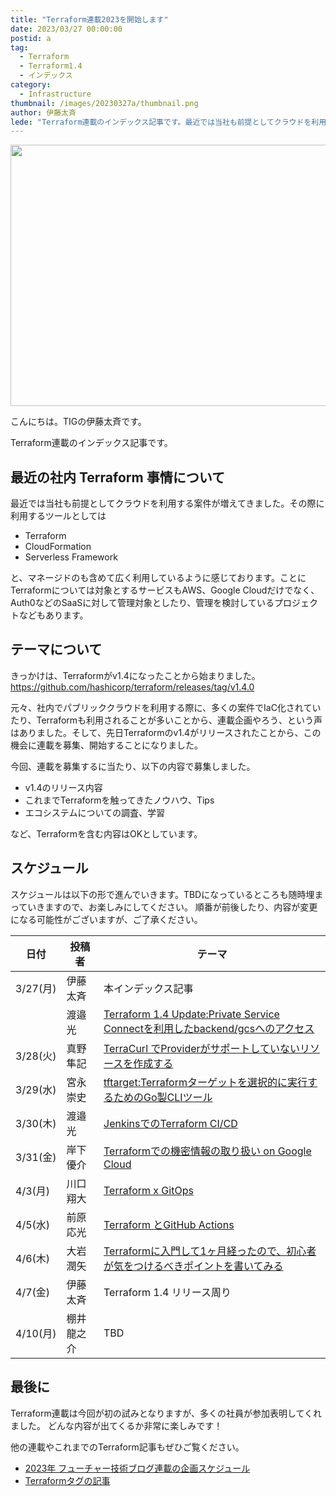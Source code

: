 ```yaml
---
title: "Terraform連載2023を開始します"
date: 2023/03/27 00:00:00
postid: a
tag:
  - Terraform
  - Terraform1.4
  - インデックス
category:
  - Infrastructure
thumbnail: /images/20230327a/thumbnail.png
author: 伊藤太斉
lede: "Terraform連載のインデックス記事です。最近では当社も前提としてクラウドを利用する案件が増えてきました。その際に利用するツールとしては"
---
```

<img src="/images/20230327a/terraform.png" alt="" width="800" height="418" loading="lazy">

こんにちは。TIGの伊藤太斉です。

Terraform連載のインデックス記事です。

## 最近の社内 Terraform 事情について

最近では当社も前提としてクラウドを利用する案件が増えてきました。その際に利用するツールとしては

- Terraform
- CloudFormation
- Serverless Framework

と、マネージドのも含めて広く利用しているように感じております。ことにTerraformについては対象とするサービスもAWS、Google Cloudだけでなく、Auth0などのSaaSに対して管理対象としたり、管理を検討しているプロジェクトなどもあります。


## テーマについて
きっかけは、Terraformがv1.4になったことから始まりました。
https://github.com/hashicorp/terraform/releases/tag/v1.4.0

元々、社内でパブリッククラウドを利用する際に、多くの案件でIaC化されていたり、Terraformも利用されることが多いことから、連載企画やろう、という声はありました。そして、先日Terraformのv1.4がリリースされたことから、この機会に連載を募集、開始することになりました。

今回、連載を募集するに当たり、以下の内容で募集しました。

- v1.4のリリース内容
- これまでTerraformを触ってきたノウハウ、Tips
- エコシステムについての調査、学習

など、Terraformを含む内容はOKとしています。

## スケジュール
スケジュールは以下の形で進んでいきます。TBDになっているところも随時埋まっていきますので、お楽しみにしてください。
順番が前後したり、内容が変更になる可能性がございますが、ご了承ください。

| 日付 | 投稿者 | テーマ |
| ---- | ---- | ------ |
| 3/27(月) | 伊藤太斉 | 本インデックス記事 |
|          | 渡邉光 | [Terraform 1.4 Update:Private Service Connectを利用したbackend/gcsへのアクセス](/articles/20230327b/) |
| 3/28(火) | 真野隼記 | [TerraCurl でProviderがサポートしていないリソースを作成する](/articles/20230328a/) |
| 3/29(水) | 宮永崇史 | [tftarget:Terraformターゲットを選択的に実行するためのGo製CLIツール](/articles/20230329a/) |
| 3/30(木) | 渡邉光 | [JenkinsでのTerraform CI/CD](/articles/20230330a/) |
| 3/31(金) | 岸下優介 | [Terraformでの機密情報の取り扱い on Google Cloud](/articles/20230331a/) |
| 4/3(月) | 川口翔大 | [Terraform x GitOps](/articles/20230403a/) |
| 4/5(水) | 前原応光 | [Terraform とGitHub Actions](/articles/20230405a/) |
| 4/6(木) | 大岩潤矢 | [Terraformに入門して1ヶ月経ったので、初心者が気をつけるべきポイントを書いてみる](/articles/20230406a/) |
| 4/7(金) | 伊藤太斉 | Terraform 1.4 リリース周り |
| 4/10(月) | 棚井龍之介 | TBD |

## 最後に
Terraform連載は今回が初の試みとなりますが、多くの社員が参加表明してくれました。
どんな内容が出てくるか非常に楽しみです！

他の連載やこれまでのTerraform記事もぜひご覧ください。

- [2023年 フューチャー技術ブログ連載の企画スケジュール](/articles/20230314a/)
- [Terraformタグの記事](/tags/Terraform/)



